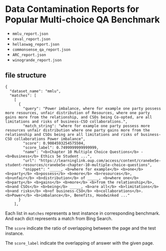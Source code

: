 # Data Contamination Reports for Popular Multi-choice QA Benchmark

 - `mmlu_report.json`
 - `ceval_report.json`
 - `hellaswag_report.json`
 - `commonsense_qa_report.json`
 - `ARC_report.json`
 - `winogrande_report.json`


## file structure

```
{
  "dataset_name": "mmlu",
  "matches": [
    [
      {
        "query": "Power imbalance, where for example one party possess more resources, unfair distribution of Resources, where one party gains more from the relationship, and CSOs being Co-opted, are all limitations and risks of business-CSO collaborations.",
        "match_string": "where for example one party possess more resources unfair distribution where one party gains more from the relationship and CSOs being are all limitations and risks of business-CSO collaborations Power imbalance",
        "score": 0.9084593254575504,
        "score_label": 0.7499999999999999,
        "name": "<b>Chapter 10 Multiple Choice Questions</b> - <b>Business</b> Ethics 5e Student ...",
        "url": "https://learninglink.oup.com/access/content/cranebe5e-student-resources/cranebe5e-chapter-10-multiple-choice-questions",
        "snippet": "_____, <b>where for example</b> <b>one</b> <b>party</b> <b>possess</b> <b>more</b> <b>resources</b>, <b>unfair</b> <b>distribution</b> of _____, <b>where one</b> <b>party</b> <b>gains</b> <b>more</b> <b>from the relationship</b>, <b>and CSOs</b> <b>being</b> _____, <b>are all</b> <b>limitations</b> <b>and risks</b> <b>of business-CSO</b> <b>collaborations</b>. <b>Power</b> <b>imbalance</b>, Benefits, Hoodwinked ..."
      }
    ],

```

Each list in `matches` represents a test instance in corresponding benchmark.
And each dict represents a match from Bing Search. 

The `score` indicate the ratio of overlapping between the page and the test instance.

The `score_label` indicate the overlapping of answer with the given page.